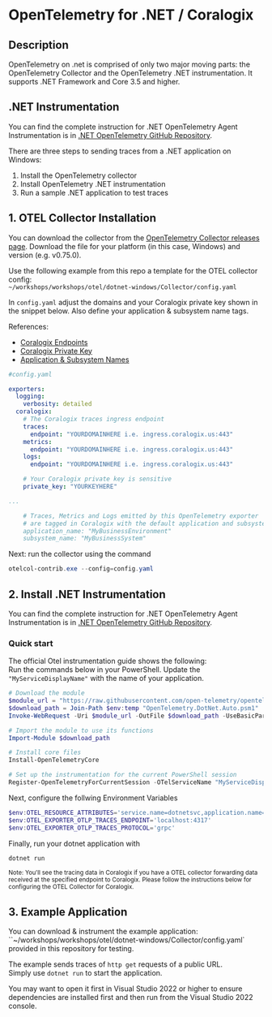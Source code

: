 # OpenTelemetry for .NET / Coralogix

## Description

OpenTelemetry on .net is comprised of only two major moving parts: the OpenTelemetry Collector and the OpenTelemetry .NET instrumentation. It supports .NET Framework and Core 3.5 and higher.

## .NET Instrumentation

You can find the complete instruction for .NET OpenTelemetry Agent Instrumentation is in [.NET OpenTelemetry GitHub Repository](https://github.com/open-telemetry/opentelemetry-dotnet-instrumentation). 

There are three steps to sending traces from a .NET application on Windows:  
1. Install the OpenTelemetry collector  
2. Install OpenTelemetry .NET instrumentation  
3. Run a sample .NET application to test traces  

## 1. OTEL Collector Installation
You can download the collector from the [OpenTelemetry Collector releases page](https://github.com/open-telemetry/opentelemetry-collector/releases). Download the file for your platform (in this case, Windows) and version (e.g. v0.75.0). 

Use the following example from this repo a template for the OTEL collector config:  
`~/workshops/workshops/otel/dotnet-windows/Collector/config.yaml`  

In `config.yaml` adjust the domains and your Coralogix private key shown in the snippet below. Also define your application & subsystem name tags.

References:  
- [Coralogix Endpoints](https://coralogix.com/docs/coralogix-endpoints/)  
- [Coralogix Private Key](https://coralogix.com/docs/private-key/)  
- [Application & Subsystem Names](https://coralogix.com/docs/application-and-subsystem-names/)


```yaml
#config.yaml

exporters:
  logging:
    verbosity: detailed
  coralogix:
    # The Coralogix traces ingress endpoint
    traces:
      endpoint: "YOURDOMAINHERE i.e. ingress.coralogix.us:443"
    metrics:
      endpoint: "YOURDOMAINHERE i.e. ingress.coralogix.us:443"
    logs:
      endpoint: "YOURDOMAINHERE i.e. ingress.coralogix.us:443"

    # Your Coralogix private key is sensitive
    private_key: "YOURKEYHERE"

...

    # Traces, Metrics and Logs emitted by this OpenTelemetry exporter 
    # are tagged in Coralogix with the default application and subsystem constants.
    application_name: "MyBusinessEnvironment"
    subsystem_name: "MyBusinessSystem"
```

Next: run the collector using the command

```powershell
otelcol-contrib.exe --config=config.yaml
```

## 2. Install .NET Instrumentation

You can find the complete instruction for .NET OpenTelemetry Agent Instrumentation is in [.NET OpenTelemetry GitHub Repository](https://github.com/open-telemetry/opentelemetry-dotnet-instrumentation). 

### Quick start

The official Otel instrumentation guide shows the following:  
Run the commands below in your PowerShell. Update the `"MyServiceDisplayName"` with the name of your application.  

```powershell
# Download the module
$module_url = "https://raw.githubusercontent.com/open-telemetry/opentelemetry-dotnet-instrumentation/v0.7.0/OpenTelemetry.DotNet.Auto.psm1"
$download_path = Join-Path $env:temp "OpenTelemetry.DotNet.Auto.psm1"
Invoke-WebRequest -Uri $module_url -OutFile $download_path -UseBasicParsing

# Import the module to use its functions
Import-Module $download_path

# Install core files
Install-OpenTelemetryCore

# Set up the instrumentation for the current PowerShell session
Register-OpenTelemetryForCurrentSession -OTelServiceName "MyServiceDisplayName"
```


Next, configure the follwing Environment Variables

```powershell
$env:OTEL_RESOURCE_ATTRIBUTES='service.name=dotnetsvc,application.name=dotnetapp cx.application.name=dotnetappcx,cx.subsystem.name=dotnetsubcx'
$env:OTEL_EXPORTER_OTLP_TRACES_ENDPOINT='localhost:4317'
$env:OTEL_EXPORTER_OTLP_TRACES_PROTOCOL='grpc'
```

Finally, run your dotnet application with

```powershell
dotnet run
```

<small>Note: You'll see the tracing data in Coralogix if you have a OTEL collector forwarding data received at the specified endpoint to Coralogix. Please follow the instructions below for configuring the OTEL Collector for Coralogix.</small>

## 3. Example Application

You can download & instrument the example application:  
``~/workshops/workshops/otel/dotnet-windows/Collector/config.yaml`  
provided in this repository for testing.  

The example sends traces of `http get` requests of a public URL.   
Simply use `dotnet run` to start the application.  

You may want to open it first in Visual Studio 2022 or higher to ensure dependencies are installed first and then run from the Visual Studio 2022 console.